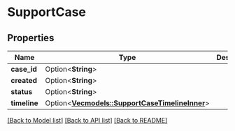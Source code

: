 # SupportCase

## Properties

Name | Type | Description | Notes
------------ | ------------- | ------------- | -------------
**case_id** | Option<**String**> |  | [optional]
**created** | Option<**String**> |  | [optional]
**status** | Option<**String**> |  | [optional]
**timeline** | Option<[**Vec<models::SupportCaseTimelineInner>**](SupportCase_timeline_inner.md)> |  | [optional]

[[Back to Model list]](../README.md#documentation-for-models) [[Back to API list]](../README.md#documentation-for-api-endpoints) [[Back to README]](../README.md)


